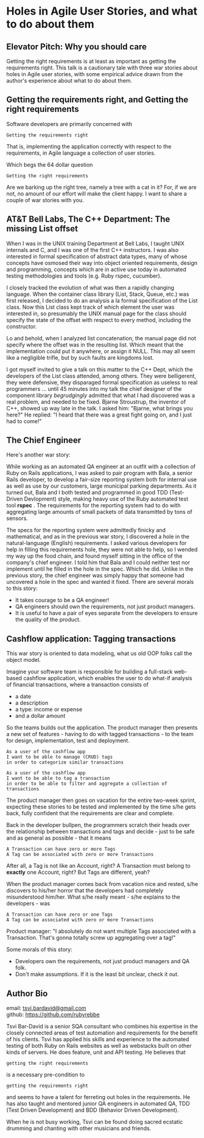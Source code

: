 # Holes in Agile User Stories, and what to do about them

## Elevator Pitch:  Why you should care

Getting the right requirements is at least as important as
getting the requirements right.
This talk is a cautionary tale with three war stories
about holes in Agile user stories,
with some empirical advice drawn from the author's experience
about what to do about them.

## Getting the requirements right, and Getting the right requirements

Software developers are primarily concerned with

```
Getting the requirements right
```

That is, implementing the application correctly with respect to the requirements,
in Agile language a collection of user stories.

Which begs the 64 dollar question

```
Getting the right requirements 
```

Are we barking up the right tree, namely a tree with a cat in it?
For, if we are not, no amount of our effort will make the client happy.
I want to share a couple of war stories with you.

## AT&T Bell Labs, The C++ Department:  The missing List offset

When I was in the UNIX training Department at Bell Labs,
I taught UNIX internals and C,
and I was one of the first C++ instructors.
I was also interested in formal specification of abstract data types,
many of whose concepts have osmosed their way 
into object oriented requirements, design and programming,
concepts which are in active use today in automated testing methodologies and tools
(e.g. Ruby rspec, cucumber).

I closely tracked the evolution of what was then a rapidly changing language.
When the container class library (List, Stack, Queue, etc.)  was first released,
I decided to do an analysis a la formal specification of the List class.
Now this List class kept track of which element the user was interested in,
so presumably the UNIX manual page for the class should specify the state of the offset
with respect to every method, including the constructor.

Lo and behold,
when I analyzed list concatenation,
the manual page did not specify where the offset was in the resulting list.
Which meant that the implementation could put it anywhere, or assign it NULL.
This may all seem like a negligible trifle,
but by such faults are kingdoms lost.

I got myself invited to give a talk on this matter to the C++ Dept,
which the developers of the List class attended, among others.
They were belligerent, they were defensive, they disparaged formal specification
as useless to real programmers ... until 45 minutes into my talk
the chief designer of the component library *begrudgingly* admitted
that what I had discovered was a real problem, and needed to be fixed.
Bjarne Stroustrup, the inventor of C++, showed up way late in the talk.
I asked him:  "Bjarne, what brings you here?"
He replied:  "I heard that there was a great fight going on, and I just had to come!"

## The Chief Engineer

Here's another war story:

While working as an automated QA engineer at an outfit with a collection
of Ruby on Rails applications,
I was asked to pair program with Bala, a senior Rails developer,
to develop a fair-size reporting system both for internal use
as well as use by our customers, large municipal parking departments.
As it turned out, Bala and I both tested and programmed
in good TDD (Test-Driven Devlopment) style,
making heavy use of the Ruby automated test tool **rspec** .
The requirements for the reporting system had to do
with aggregating large amounts of small packets of data transmitted by tons of sensors.

The specs for the reporting system were admittedly finicky and mathematical,
and as in the previous war story,
I discovered a hole in the natural-language (English) requirements.
I asked various developers for help in filling this requirements hole,
they were not able to help,
so I wended my way up the food chain,
and found myself sitting in the office of the company's chief engineer.
I told him that Bala and I could neither test nor implement
until he filled in the hole in the spec.
Which he did.
Unlike in the previous story, the chief engineer was simply happy
that someone had uncovered a hole in the spec and wanted it fixed.
There are several morals to this story:

+ It takes courage to be a QA engineer!
+ QA engineers should own the requirements, not just product managers.
+ It is useful to have a pair of eyes separate from the developers
  to ensure the quality of the product.

## Cashflow application:  Tagging transactions

This war story is oriented to data modeling, what us old OOP folks call the object model.

Imagine your software team is responsible for building a 
full-stack web-based cashflow application, 
which enables the user to do what-if analysis of financial transactions,
where a transaction consists of 

+ a date
+ a description
+ a type:  income or expense
+ and a dollar amount

So the teams builds out the application.
The product manager then presents a new set of features  - 
having to do with tagged transactions -
to the team for 
design, implementation, test and deployment.

```
As a user of the cashflow app
I want to be able to manage (CRUD) tags
in order to categorize similar transactions 

As a user of the cashflow app
I want to be able to tag a transaction
in order to be able to filter and aggregate a collection of transactions
```

The product manager then goes on vacation for the entire two-week sprint,
expecting these stories to be tested and  implemented by the time s/he gets back,
fully confident that the requirements are clear and complete.

Back in the developer bullpen, the programmers scratch their heads over the relationship
between transactions and tags and decide -
just to be safe and as general as possible -
that it means

```
A Transaction can have zero or more Tags
A Tag can be associated with zero or more Transactions
```

After all, a Tag is not like an Account, right?
A Transaction must belong to **exactly** one Account, right?
But Tags are different, yeah?

When the product manager comes back from vacation nice and rested,
s/he discovers to his/her horror that the developers had completely misunderstood him/her.
What s/he really meant - s/he explains to the developers - was

```
A Transaction can have zero or one Tags
A Tag can be associated with zero or more Transactions
```

Product manager:  "I absolutely do not want multiple Tags associated with a Transaction.
That's gonna totally screw up aggregating over a tag!"

Some morals of this story:

+ Developers own the requirements, not just product managers and QA folk.
+ Don't make assumptions.  If it is the least bit unclear, check it out.

## Author Bio

email:  tsvi.bardavid@gmail.com
<br>
github:  https://github.com/rubyrebbe

Tsvi Bar-David is a senior SQA consultant who combines his expertise in the closely connected areas of
test automation and requirements for the benefit of his clients.
Tsvi has applied his skills and experience to the automated testing of both Ruby on Rails websites
as well as webstacks built on other kinds of servers.
He does feature, unit and API testing.
He believes that 

```
getting the right requirements
```

is a necessary pre-condition to

```
getting the requirements right
```

and seems to have a talent for ferreting out holes in the requirements.
He has also taught and mentored junior QA engineers in automated QA, TDD (Test Driven Development)
and BDD (Behavior Driven Development).

When he is not busy working,
Tsvi can be found doing sacred ecstatic drumming and chanting with other musicians and friends.
